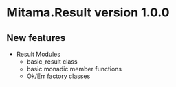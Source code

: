 # Mitama.Result version 1.0.0

## New features

- Result Modules
    - basic_result class
    - basic monadic member functions
    - Ok/Err factory classes

